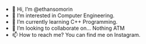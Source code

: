 - 👋 Hi, I’m @ethansomorin
- 👀 I’m interested in Computer Engineering.
- 🌱 I’m currently learning C++ Programming.
- 💞️ I’m looking to collaborate on... Nothing ATM
- 📫 How to reach me? You can find me on Instagram.

<!---
ethansomorin/ethansomorin is a ✨ special ✨ repository because its `README.md` (this file) appears on your GitHub profile.
You can click the Preview link to take a look at your changes.
--->
